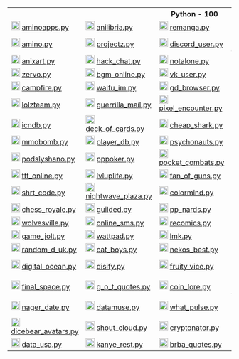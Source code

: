 <body>
  <table>
    <tr> <th colspan="5">Python - 100</th> </tr>
    <tr>
      <td>
        <img src="https://aminoapps.com/static/img/amino-logo-ld.png" height="20px">
        <a href="https://github.com/aurelione/aminoapps.py"> aminoapps.py </a> </td>
      <td>
        <img src="https://anilibria.app/res/icons/ic_anilibria_white.svg" height="20px">
        <a href="https://github.com/aurelione/anilibria.py"> anilibria.py </a> </td>
      <td>
        <img src="https://user-images.githubusercontent.com/77536370/229271639-8d9834f9-b983-470b-833b-35ab9496e93d.svg" height="20px">
        <a href="https://github.com/aurelione/remanga.py"> remanga.py </a> </td>
      <td>
        <img src="https://sun9-66.userapi.com/s/v1/if1/Yaj0rTAS--iQS0Cf_b4Wv3mbHwkjYLRG6MbbwzKqVbg5mL79CHtSJe5OzFm1rTDLKcdfYRxJ.jpg?size=220x220&quality=96&type=album" height="20px">
        <a href="https://github.com/aurelione/randstuff.py"> randstuff.py </a> </td>
      <td>
        <img src="https://i.postimg.cc/cCm4FTYk/svgexport-1-1.png", height="20px">
        <a href="https://github.com/aurelione/author_today.py"> author_today.py </a> </td>
    </tr>
    <tr>
      <td>
        <img src="https://pbs.twimg.com/profile_images/1126922506286325761/x4T2PAkG_400x400.png" height="20px">
        <a href="https://github.com/aurelione/amino.py"> amino.py </a> </td>
      <td>
        <img src="https://play-lh.googleusercontent.com/l85wmjBOqRAwoDaKKO4_aEwjBSZnLTXS52FvlB-yW4Tmp9b48geIM3xcZbBVzNsNQxE" height="20px">
        <a href="https://github.com/aurelione/projectz.py"> projectz.py </a> </td>
      <td>
        <img src="https://discord.com/assets/847541504914fd33810e70a0ea73177e.ico" height="20px">
        <a href="https://github.com/aurelione/discord_user.py"> discord_user.py </a> </td>
      <td>
        <img src="https://play-lh.googleusercontent.com/xBMmaATox_2z_rb76UCJjh89iWITz6Ivqq4FyguM6bpi7429suZHIoB-exrAAJkyrQ" height="20px">
        <a href="https://github.com/aurelione/checkers_online.py"> checkers_online.py </a> </td>
      <td>
        <img src="https://play-lh.googleusercontent.com/TQDa6xjLfzjRV_MtTOsGYHaxEpJ7A5WvEYj7hmTx6bB0Jj6H2tSWiB-cVVT0LDXEaDDP" height="20px">
        <a href="https://github.com/aurelione/one_h_one_online.py"> one_h_one_online.py </a> </td>
    </tr>
    <tr>
      <td>
        <img src="https://anixart.tv/images/logo.svg" height="20px">
        <a href="https://github.com/aurelione/anixart.py"> anixart.py </a> </td>
      <td>
        <img src="https://play-lh.googleusercontent.com/UGqSCx96rFlYX_P8YIzUBUo9g-q1J1Ba_dV1z0cxdBhWOmxZQODsPCDT7AQky7lBZA" height="20px">
        <a href="https://github.com/aurelione/hack_chat.py"> hack_chat.py </a> </td>
      <td>
        <img src="https://web.archive.org/web/20230115155424im_/https://notalone.tv/images/logo.png" height="20px">
        <a href="https://github.com/aurelione/notalone.py"> notalone.py </a> </td>
      <td>
        <img src="https://upload.wikimedia.org/wikipedia/commons/thumb/4/4e/VK_Compact_Logo.svg/768px-VK_Compact_Logo.svg.png" height="20px">
        <a href="https://github.com/aurelione/vk_audio.py"> vk_audio.py </a> </td>
      <td>
        <img src="https://drrr.com/apple-touch-icon.png" height="20px">
        <a href="https://github.com/aurelione/drrr.py"> drrr.py </a> </td>
    </tr>
    <tr>
      <td>
        <img src="https://play-lh.googleusercontent.com/O390Px9RxOiPsFMW6odpciUSpmacvzltXzQcBHLxMld8_PYFoGB7_K_73WJT6kt7hzQ=w240-h480-rw" height="20px">
        <a href="https://github.com/aurelione/zervo.py"> zervo.py </a> </td>
      <td>
        <img src="https://play-lh.googleusercontent.com/HLpUkrTbePb7ygvmF4_3EZdsPMx7gH8USs5wGqSShjnUvsYBv0OxpgyMBhy_xDN0POWM=s200-rw" height="20px">
        <a href="https://github.com/aurelione/bgm_online.py"> bgm_online.py </a> </td>
      <td>
        <img src="https://upload.wikimedia.org/wikipedia/commons/thumb/4/4e/VK_Compact_Logo.svg/768px-VK_Compact_Logo.svg.png" height="20px">
        <a href="https://github.com/aurelione/vk_user.py"> vk_user.py </a> </td>
      <td>
        <img src="https://mcsrvstat.us/img/minecraft.png" height="20px">
        <a href="https://github.com/aurelione/mcsrvstat.py"> mcsrvstat.py </a> </td>
      <td>
        <img src="https://play-lh.googleusercontent.com/WDoP-Jos3M3Y7Kp5ihcOdYFhf50u_flPHvx2j0YjFh-0cv8aQZo11eDkNo7qFTZWyq29" height="20px">
        <a href="https://github.com/aurelione/capture.py"> capture.py </a> </td>
    </tr>
    <tr>
      <td>
        <img src="https://campfire.moe/logo512.png" height="20px">
        <a href="https://github.com/aurelione/campfire.py"> campfire.py </a> </td>
      <td>
        <img src="https://waifu.im/favicon.ico" height="20px">
        <a href="https://github.com/aurelione/waifu_im.py"> waifu_im.py </a> </td>
      <td>
        <img src="https://gdbrowser.com/assets/coin.png" height="20px">
        <a href="https://github.com/aurelione/gd_browser.py"> gd_browser.py </a> </td>
      <td>
        <img src="https://crafatar.com/logo.png" height="20px">
        <a href="https://github.com/aurelione/crafatar.py"> crafatar.py </a> </td>
      <td>
        <img src="https://tetr.io/res/logo.png" height="20px">
        <a href="https://github.com/aurelione/tetr_io.py"> tetr_io.py </a> </td>
    </tr>
    <tr>
      <td>
        <img src="https://user-images.githubusercontent.com/77536370/217814702-adbdc1d5-dd6f-42e2-a8e3-cda9f428eb51.svg" height="20px">
        <a href="https://github.com/aurelione/lolzteam.py"> lolzteam.py </a> </td>
      <td>
        <img src="https://img.guerrillamail.com/4/6/f/46f9fd8911b3a915c1fec119e9062d00.png" height="20px">
        <a href="https://github.com/aurelione/guerrilla_mail.py"> guerrilla_mail.py </a> </td>
      <td>
        <img src="https://github.com/aurelione/anixart.py/assets/77536370/dba37d92-e9d6-4cd2-af5f-c2e20675bd0a" height="20px">
        <a href="https://github.com/aurelione/pixel_encounter.py"> pixel_encounter.py </a> </td>
      <td>
        <img src="https://www.chess.com/bundles/web/images/brand/chesscom_pawn.b51896bf.png" height="20px">
        <a href="https://github.com/aurelione/chess_com.py"> chess_com.py </a> </td>
      <td>
        <img src="https://grustnogram.ru/favicon/apple-icon.png" height="20px">
        <a href="https://github.com/aurelione/grustnogram.py"> grustnogram.py </a> </td>
    </tr>
    <tr>
      <td>
        <img src="https://services.garmin.com/appsLibraryBusinessServices_v0/rest/apps/c7c2f609-3290-417a-a2b3-30b80ef78f2a/icon/1ee1fcf3-7e16-4bb0-b949-0418df7378ec" height="20px">
        <a href="https://github.com/aurelione/icndb.py"> icndb.py </a> </td>
      <td>
        <img src="http://deckofcardsapi.com/static/img/favicon/android-chrome-192x192.png" height="20px">
        <a href="https://github.com/aurelione/deck_of_cards.py"> deck_of_cards.py </a> </td>
      <td>
        <img src="https://www.cheapshark.com/img/logo_text.png?v=1.0" height="20px">
        <a href="https://github.com/aurelione/cheap_shark.py"> cheap_shark.py </a> </td>
      <td>
        <img src="https://www.gamerpower.com/assets/images/logo.png" height="20px">
        <a href="https://github.com/aurelione/gamer_power.py"> gamer_power.py </a> </td>
      <td>
        <img src="https://anonfiles.com/static/logo.png" height="20px">
        <a href="https://github.com/aurelione/anonfiles.py"> anonfiles.py </a> </td>
    </tr>
    <tr>
      <td>
        <img src="https://www.mmobomb.com/logo.png" height="20px">
        <a href="https://github.com/aurelione/mmobomb.py"> mmobomb.py </a> </td>
      <td>
        <img src="https://playerdb.co/assets/images/logo.svg" height="20px">
        <a href="https://github.com/aurelione/player_db.py"> player_db.py </a> </td>
      <td>
        <img src="https://psychonauts-api.netlify.app/static/media/psychonauts-logo.741d0b4d.png" height="20px">
        <a href="https://github.com/aurelione/psychonauts.py"> psychonauts.py </a> </td>
      <td>
        <img src="https://www.tronalddump.io/img/tronalddump_850x850.png" height="20px">
        <a href="https://github.com/aurelione/tronald_dump.py"> tronald_dump.py </a> </td>
      <td>
        <img src="https://i.postimg.cc/0yCgF1Bm/19-54-25-logo.png" height="20px">
        <a href="https://github.com/aurelione/forum_exbo.py"> forum_exbo.py </a> </td>
    </tr>
    <tr>
      <td>
        <img src="https://ideer.ru/icon.svg" height="20px">
        <a href="https://github.com/aurelione/podslyshano.py"> podslyshano.py </a> </td>
      <td>
        <img src="https://play-lh.googleusercontent.com/GX1HP5GydfzTaAESUW3wluvdFLZLnfYUVfjMJReWb3KOb4BUqS0GbfpOyizVzAPrAD0" height="20px">
        <a href="https://github.com/aurelione/pppoker.py"> pppoker.py <a> </td>
      <td>
        <img src="https://play-lh.googleusercontent.com/W0x7hw_30A1FONAdPJjf_6zbXCbsLnxqgFF8fhUoUZ4okYPfbLECUDj1vJ2toGlrcBIQ" height="20px">
        <a href="https://github.com/aurelione/pocket_combats.py"> pocket_combats.py </a> </td>
      <td>
        <img src="https://besplatno-poker.com/wp-content/uploads/2017/03/logo.png" height="20px">
        <a href="https://github.com/aurelione/poker_arena.py"> poker_arena.py </a> </td>
      <td>
        <img src="https://play-lh.googleusercontent.com/l5qIn_Cvhrte8ynxFbBDwUH0xnC_HsGsMOcypltkKUu6lug6uoAK4lkn6Q2VZkoalPdY" height="20px">
        <a href="https://github.com/aurelione/gm_online.py"> gm_online.py </a> </td>
    </tr>
    <tr>
      <td>
        <img src="https://play-lh.googleusercontent.com/RBnroz1zv-Q0uMdJwNH90RAqdtp20bJzNITAfX2CxbnvcDcmD9nnpaagk4yrb3cT-0w" height="20px">
        <a href="https://github.com/aurelione/ttt_online.py"> ttt_online.py </a> </td>
      <td>
        <img src="https://play-lh.googleusercontent.com/XuhLtB92lA2sOXgyMnC5ijCnCSaKJfij0NRbnVTlul_EL1eXmFt1BW67imYe5HlgLQ" height="20px">
        <a href="https://github.com/aurelione/lvluplife.py"> lvluplife.py </a> </td>
      <td>
        <img src="https://play-lh.googleusercontent.com/zNTRSx2VkiG45oLR6hk5ppUl63aCxgK4gqxMdebnA5xUvWaXI_pVQq8GBQ-fM3mSXTM" height="20px">
        <a href="https://github.com/aurelione/fan_of_guns.py"> fan_of_guns.py </a> </td>
      <td>
        <img src="https://play-lh.googleusercontent.com/uywltYg71rMi3AwWjLQeo8jIiRF8bZ95uPBcZHoXC8jpZtDA8M98yM78FOAEWPWwX5I" height="20px">
        <a href="https://github.com/aurelione/hide_online.py"> hide_online.py </a> </td>
      <td>
        <img src="https://github.com/user-attachments/assets/6195de47-f1d4-477f-8f74-84f8741e1af4" height="20px">
        <a href="https://github.com/aurelione/drrr_chat.py"> drrr_chat.py </a> </td>
    </tr>
    <tr>
      <td>
        <img src="https://images-apilist-fun.sfo2.cdn.digitaloceanspaces.com/shrtco.de_api_api.png" height="20px">
        <a href="https://github.com/aurelione/shrt_code.py"> shrt_code.py </a> </td>
      <td>
        <img src="https://play-lh.googleusercontent.com/3zfxWSRXQgx_8SAdCySsSYV59EdW8CW0YW-hA7oZSiMnVBpgMG2luQHcVfDmRneRJA" height="20px">
        <a href="https://github.com/aurelione/nightwave_plaza.py"> nightwave_plaza.py </a> </td>
      <td>
        <img src="http://colormind.io/img/logo_nav.svg" height="20px">
        <a href="https://github.com/aurelione/colormind.py"> colormind.py </a> </td>
      <td>
        <img src="https://www.freetogame.com/assets/images/freetogame-logo.png" height="20px">
        <a href="https://github.com/aurelione/free_to_game.py"> free_to_game.py </a> </td>
      <td>
        <img src="https://play-lh.googleusercontent.com/UbVxvDdZuooIGvhVc_jxrTECKHsFIWzX4mUZdkx26Qbc8uzg9_Yvc552QsMOHZqq2A" height="20px">
        <a href="https://github.com/aurelione/among_chat.py"> among_chat.py </a> </td>
    </tr>
    <tr>
      <td>
        <img src="https://play-lh.googleusercontent.com/Kw2p-ZJ42YJ7KzMswCOlmUXyybn_ozRQzAWuRDYU99yqbK48WHDFKtywcQyIw3FBNQ" height="20px">
        <a href="https://github.com/aurelione/chess_royale.py"> chess_royale.py </a> </td>
      <td>
        <img src="https://play-lh.googleusercontent.com/6So1NGvRZ1xLq5Y7gjth5jLv9yP_bMkeT4BYYaglZ9tM_oIgoDyEx79PenhceXLwBKpc" height="20px">
        <a href="https://github.com/aurelione/guilded.py"> guilded.py </a> </td>
      <td>
        <img src="https://static.tildacdn.com/tild3330-3832-4066-a662-303132353330/logo_big.png" height="20px">
        <a href="https://github.com/aurelione/pp_nards.py"> pp_nards.py </a> </td>
      <td>
        <img src="https://user-images.githubusercontent.com/77536370/209437723-ea36aa95-1ed8-454a-b205-f00330583127.png" height="20px">
        <a href="https://github.com/aurelione/social_lib.py"> social_lib.py </a> </td>
      <td>
        <img src="https://play-lh.googleusercontent.com/irCKdYt7yTkBngsXhwuXuVaYRX8-v1JL6WEDBaHCj-cA_BsaBVfuarMwGvsjeXevclo=w240-h480-rw" height="20px">
        <a href="https://github.com/aurelione/vent.py"> vent.py </a> </td>
    </tr>
    <tr>
      <td>
        <img src="https://wolvesville.com/static/media/logo_text.a219eb8e.png" height="20px">
        <a href="https://github.com/aurelione/wolvesville.py"> wolvesville.py </a> </td>
      <td>
        <img src="https://play-lh.googleusercontent.com/napDdeoQAsGmvzaHVMT_iMRqjvo5tB9uGXkaoxfTDGFcLgqq_A39BD-dpff1fLSKH64=w240-h480-rw" height="20px">
        <a href="https://github.com/aurelione/online_sms.py"> online_sms.py </a> </td>
      <td>
        <img src="https://user-images.githubusercontent.com/77536370/229271639-8d9834f9-b983-470b-833b-35ab9496e93d.svg" height="20px">
        <a href="https://github.com/aurelione/recomics.py"> recomics.py </a> </td>
      <td>
        <img src="https://user-images.githubusercontent.com/77536370/229271639-8d9834f9-b983-470b-833b-35ab9496e93d.svg" height="20px">
        <a href="https://github.com/aurelione/renovels.py"> renovels.py </a> </td>
      <td>
        <img src="https://rps101.pythonanywhere.com/static/apple-touch-icon.png" height="20px">
        <a href="https://github.com/aurelione/rps101.py"> rps101.py </a> </td>
    </tr>
    <tr>
      <td>
        <img src="https://play-lh.googleusercontent.com/i0mVZnCIXrkka2iEPqfUxm7mmQZeN77uABX_oQ1bt7QZfYDiCKeS7Jk6_nsYoJkBbQ" height="20px">
        <a href="https://github.com/aurelione/game_jolt.py"> game_jolt.py </a> </td>
      <td>
        <img src="https://static.wattpad.com/image/supportfooterlogo.png" height="20px">
        <a href="https://github.com/aurelione/wattpad.py"> wattpad.py </a> </td>
      <td>
        <img src="https://play-lh.googleusercontent.com/V3tQSnvUIUtlPJHuadNYfV_IbFHS8KcNMeWqBg2LqyA--QtmITKzFJ5hP2LASdx61A=w240-h480-rw" height="20px">
        <a href="https://github.com/aurelione/lmk.py"> lmk.py </a> </td>
      <td>
        <img src="https://github.com/user-attachments/assets/9de278b4-6232-4d92-94ca-51497b9f0bc6" height="20px">
        <a href="https://github.com/aurelione/gasome.py"> gasome.py </a> </td>
      <td>
        <img src="https://dog.ceo/img/dog-api-logo.svg" height="20px">
        <a href="https://github.com/aurelione/dog_ceo.py"> dog_ceo.py </a> </td>
    </tr>
    <tr>
      <td>
        <img src="https://random-d.uk/static/favicon.png" height="20px">
        <a href="https://github.com/aurelione/random_d_uk.py"> random_d_uk.py </a> </td>
      <td>
        <img src="https://web.archive.org/web/20230629013940im_/https://catboys.com/favicon.png" height="20px">
        <a href="https://github.com/aurelione/cat_boys.py"> cat_boys.py </a> </td>
      <td>
        <img src="https://nekos.best/logo.svg" height="20px">
        <a href="https://github.com/aurelione/nekos_best.py"> nekos_best.py </a> </td>
      <td>
        <img src="https://upload.wikimedia.org/wikipedia/commons/thumb/9/91/Bayfiles_logo.png/250px-Bayfiles_logo.png" height="20px">
        <a href="https://github.com/aurelione/bayfiles.py"> bayfiles.py </a> </td>
      <td>
        <img src="https://www.apicagent.com/assets/img/favicons/apple-touch-icon.png" height="20px">
        <a href="https://github.com/aurelione/apic_agent.py"> apic_agent.py </a> </td>
    </tr>
    <tr>
      <td>
        <img src="https://s3.amazonaws.com/statuspage-production/pages-transactional_logos/normal/29246/nt165cuvSgGdvTdII44b" height="20px">
        <a href="https://github.com/aurelione/digital_ocean.py"> digital_ocean.py </a> </td>
      <td>
        <img src="https://disify.com/img/apple-touch-icon.png" height="20px">
        <a href="https://github.com/aurelione/disify.py"> disify.py </a> </td>
      <td>
        <img src="https://user-images.githubusercontent.com/77536370/217811322-dee5cbdc-3558-475f-bfe0-abb965599d6d.png" height="20px">
        <a href="https://github.com/aurelione/fruity_vice.py"> fruity_vice.py </a> </td>
      <td>
        <img src="https://whiskyhunter.net/static/apple-touch-icon-180x180.png" height="20px">
        <a href="https://github.com/aurelione/whisky_hunter.py"> whisky_hunter.py </a> </td>
      <td>
        <img src="https://icanhazdadjoke.com/static/smile.png" height="20px">
        <a href="https://github.com/aurelione/icanhazdadjoke.py"> icanhazdadjoke.py </a> </td>
    </tr>
    <tr>
      <td>
        <img src="https://finalspaceapi.com/img/logo.png" height="20px">
        <a href="https://github.com/aurelione/final_space.py"> final_space.py </a> </td>
      <td>
        <img src="https://gameofthronesquotes.xyz/img/logo.png" height="20px">
        <a href="https://github.com/aurelione/g_o_t_quotes.py"> g_o_t_quotes.py </a> </td>
      <td>
        <img src="https://www.coinlore.com/cl_logo.webp" height="20px">
        <a href="https://github.com/aurelione/coin_lore.py"> coin_lore.py </a> </td>
      <td>
        <img src="https://user-images.githubusercontent.com/77536370/194081782-480bbda0-f23c-4c99-8ee9-251f580b3e05.png" height="20px">
        <a href="https://github.com/aurelione/open_brewery_db.py"> open_brewery_db.py </a> </td>
      <td>
        <img src="https://static.coingecko.com/s/coingecko-logo-8903d34ce19ca4be1c81f0db30e924154750d208683fad7ae6f2ce06c76d0a56.png" height="20px">
        <a href="https://github.com/aurelione/coin_gecko.py"> coin_gecko.py </a> </td>
    </tr>
    <tr>
      <td>
        <img src="https://date.nager.at/images/logo.png" height="20px">
        <a href="https://github.com/aurelione/nager_date.py"> nager_date.py </a> </td>
      <td>
        <img src="https://www.datamuse.com/api/datamuse-logo-rgb.png" height="20px">
        <a href="https://github.com/aurelione/datamuse.py"> datamuse.py </a> </td>
      <td>
        <img src="https://whatpulse.org/images/dashboard/logo.png" height="20px">
        <a href="https://github.com/aurelione/what_pulse.py"> what_pulse.py </a> </td>
      <td>
        <img src="https://www.uuidtools.com/android-icon-192x192.png" height="20px">
        <a href="https://github.com/aurelione/uuid_tools.py"> uuid_tools.py </a> </td>
      <td>
        <img src="http://metaphorpsum.com/images/logo.png" height="20px">
        <a href="https://github.com/aurelione/metaphorpsum.py"> metaphorpsum.py </a> </td>
    </tr>
    <tr>
      <td>
        <img src="https://user-images.githubusercontent.com/77536370/217811216-f78142b1-0ef7-4260-9ab6-d878a6d36e96.png" height="20px">
        <a href="https://github.com/aurelione/dicebear_avatars.py"> dicebear_avatars.py </a> </td>
      <td>
        <img src="https://user-images.githubusercontent.com/77536370/194083398-1bd6d8ab-d3de-435e-9574-1dcc604189f0.png" height="20px">
        <a href="https://github.com/aurelione/shout_cloud.py"> shout_cloud.py </a> </td>
      <td>
        <img src="https://camo.githubusercontent.com/f614db8b64928159b3c6a36b3a67eb98ae72f7b1a960096e1c7f35b35a68bd4c/68747470733a2f2f692e706f7374696d672e63632f387a4c516864344a2f69636f6e2d312e706e67" height="20px">
        <a href="https://github.com/aurelione/cryptonator.py"> cryptonator.py </a> </td>
      <td>
        <img src="https://www.purgomalum.com/images/logo.gif" height="20px">
        <a href="https://github.com/aurelione/purgomalum.py"> purgomalum.py </a> </td>
      <td>
        <img src="https://www.kwelo.com/images/kwelo_logo.png" height="20px">
        <a href="https://github.com/aurelione/kwelo.py"> kwelo.py </a> </td>
    </tr>
    <tr>
      <td>
        <img src="https://datausa.io/images/logo_sm.png" height="20px">
        <a href="https://github.com/aurelione/data_usa.py"> data_usa.py </a> </td>
      <td>
        <img src="https://kanye.rest/icon.png" height="20px">
        <a href="https://github.com/aurelione/kanye_rest.py"> kanye_rest.py </a> </td>
      <td>
        <img src="https://breakingbadquotes.xyz/img/logo.png" height="20px">
        <a href="https://github.com/aurelione/brba_quotes.py"> brba_quotes.py </a> </td>
      <td>
        <img src="https://adviceslip.com/app/img/page_thumb.png" height="20px">
        <a href="https://github.com/aurelione/advice_slip.py"> advice_slip.py </a> </td>
      <td>
        <img src="https://user-images.githubusercontent.com/77536370/217810081-1fbb93f3-3f52-4e59-b318-8567af1196c5.png" height="20px">
        <a href="https://github.com/aurelione/kimi_quotes.py"> kimi_quotes.py </a> </td>
    </tr>
  </table>
</body

